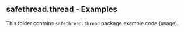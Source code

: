 ## safethread.thread - Examples

This folder contains `safethread.thread` package example code (usage).